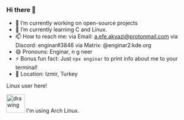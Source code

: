 ### Hi there 👋
- 🔭 I’m currently working on open-source projects
- 🌱 I’m currently learning C and Linux.
- 📫 How to reach me: 
via Email:  a.efe.akyazi@protonmail.com
via Discord: enginar#3846
via Matrix: @enginar2:kde.org
- 😄 Pronouns: Enginar, n g neer
- ⚡ Bonus fun fact: Just  `npx enginar`  to print info about me to your terminal! 
- 📍 Location: Izmir, Turkey

Linux user here!

<img src="https://upload.wikimedia.org/wikipedia/commons/thumb/a/a5/Archlinux-icon-crystal-64.svg/1024px-Archlinux-icon-crystal-64.svg.png" alt="drawing" width="48"/>
I'm using Arch Linux.
